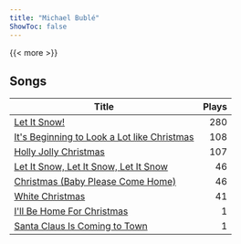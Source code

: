 ```yaml
---
title: "Michael Bublé"
ShowToc: false
---
```


{{< more >}}

## Songs
Title | Plays 
----- | -----: 
[Let It Snow!](/songs/let-it-snow) | 280
[It's Beginning to Look a Lot like Christmas](/songs/its-beginning-to-look-a-lot-like-christmas) | 108
[Holly Jolly Christmas](/songs/holly-jolly-christmas) | 107
[Let It Snow, Let It Snow, Let It Snow](/songs/let-it-snow-let-it-snow-let-it-snow) | 46
[Christmas (Baby Please Come Home)](/songs/christmas-baby-please-come-home) | 46
[White Christmas](/songs/white-christmas) | 41
[I'll Be Home For Christmas](/songs/ill-be-home-for-christmas) | 1
[Santa Claus Is Coming to Town](/songs/santa-claus-is-coming-to-town) | 1

